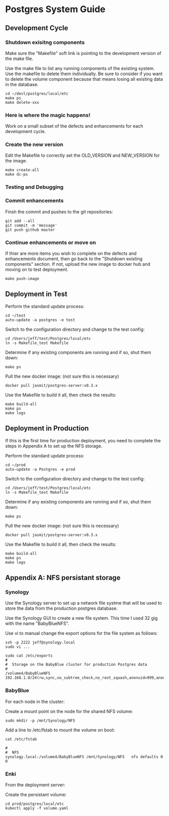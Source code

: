 # Postgres System Guide

## Development Cycle

### Shutdown exisitng components

Make sure the "Makefile" soft link is pointing to the development version of the make file.

Use the make file to list any running components of the existing system. Use the makefile to delete them individually. Be sure to consider if you want to delete the volume component because that means losing all existing data in the database.

```
cd ~/devl/postgres/local/etc
make ps
make delete-xxx
```

### Here is where the magic happens!

Work on a small subset of the defects and enhancements for each development cycle.

### Create the new version

Edit the Makefile to correctly set the OLD_VERSION and NEW_VERSION for the image.
```
make create-all
make dc-ps
```

### Testing and Debugging


### Commit enhancements

Finsh the commit and pushes to the git repositories:

```
git add --all
git commit -m 'message'
git push github master
```

### Continue enhancements or move on

If thier are more items you wish to complete on the defects and enhancements document, then go back to the "Shutdown existing components" section. If not, upload the new image to docker hub and moving on to test deployment.

`make push-image`

##  Deployment in Test
Perform the standard update process:

```
cd ~/test
auto-update -a postgres -e test
```

Switch to the configuration directory and change to the test config:

```
cd /Users/jeff/test/Postgres/local/etc
ln -s Makefile_test Makefile
```

Determine if any existing components are running and if so, shut them down:

```
make ps
```

Pull the new docker image: (not sure this is necessary)

```
docker pull jasmit/postgres-server:v0.3.x
```

Use the Makefile to build it all, then check the results:

```
make build-all
make ps
make logs
```

##  Deployment in Production
If this is the first time for production deployment, you need to complete the steps in Appendix A to set up the NFS storage.



Perform the standard update process:

```
cd ~/prod
auto-update -a Postgres -e prod
```

Switch to the configuration directory and change to the test config:

```
cd /Users/jeff/test/Postgres/local/etc
ln -s Makefile_test Makefile
```

Determine if any existing components are running and if so, shut them down:

```
make ps
```

Pull the new docker image: (not sure this is necessary)

```
docker pull jasmit/postgres-server:v0.3.x
```

Use the Makefile to build it all, then check the results:

```
make build-all
make ps
make logs
```


## Appendix A: NFS persistant storage

### Synology

Use the Synology server to set up a network file systme that will be used to store the data from the production postgres database.

Use the Synology GUI to create a new file system. This time I used 32 gig with the name "BabyBlueNFS". 

Use vi to manual change the export options for the file system as follows:

```
ssh -p 2222 jeff@synology.local
sudo vi ...

sudo cat /etc/exports
#
#  Storage on the BabyBlue cluster for production Postgres data
#
/volume4/BabyBlueNFS	192.168.1.0/24(rw,sync,no_subtree_check,no_root_squash,anonuid=999,anongid=999)
```

### BabyBlue

For each node in the cluster:

Create a mount point on the node for the shared NFS volume:

`sudo mkdir -p /mnt/Synology/NFS`

Add a line to /etc/fstab to mount the volume on boot:

```
cat /etc/fstab

#
#  NFS
synology.local:/volume4/BabyBlueNFS	/mnt/Synology/NFS	nfs	defaults 0 0
```

### Enki

From the deployment server:

Create the persistant volume:

```
cd prod/postgres/local/etc
kubectl apply -f volume.yaml
```







